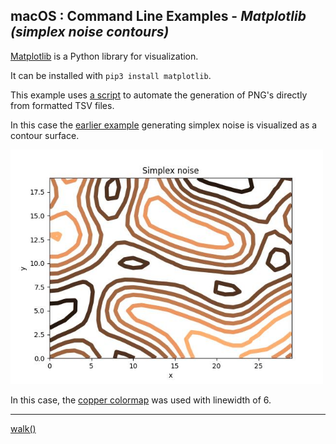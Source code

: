 
## macOS : Command Line Examples - *Matplotlib (simplex noise contours)* 

[Matplotlib](https://matplotlib.org) is a Python library for visualization.

It can be installed with ```pip3 install matplotlib```.

This example uses [a script](tsv_to_contour.py) to automate the generation of PNG's directly from formatted TSV files.

In this case the [earlier example](../mc_07_pip3/) generating simplex noise is visualized as a contour surface.

<img src="contour-simplex_noise-copper.jpg" width=500px>

In this case, the [copper colormap](https://matplotlib.org/stable/users/explain/colors/colormaps.html) was used with linewidth of 6. 

---

[walk()](/python_visualizations/)

